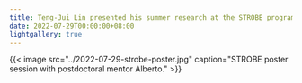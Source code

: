 ```yaml
---
title: Teng-Jui Lin presented his summer research at the STROBE program at the FIU summer research symposium.
date: 2022-07-29T00:00:00+08:00
lightgallery: true
---
```


{{< image src="../2022-07-29-strobe-poster.jpg" caption="STROBE poster session with postdoctoral mentor Alberto." >}}
